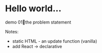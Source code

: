 <!-- .slide: class="center" -->

# Hello world...

demo 01the problem statement

Notes:
- static HTML - an update function (vanilla)
- add React -> declarative
